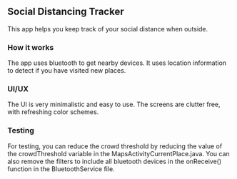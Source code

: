 Social Distancing Tracker
----------------------------------------------------
This app helps you keep track of your social distance when outside.

### How it works
The app uses bluetooth to get nearby devices. It uses location information to detect if you have visited new places.

### UI/UX
The UI is very minimalistic and easy to use. The screens are clutter free, with refreshing color schemes.

### Testing
For testing, you can reduce the crowd threshold by reducing the value of 
the crowdThreshold variable in the MapsActivityCurrentPlace.java. You can also remove the filters
to include all bluetooth devices in the onReceive() function in the BluetoothService file.  
